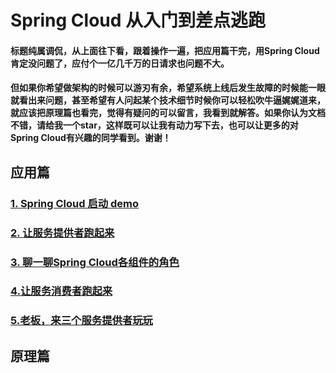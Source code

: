 # Spring Cloud 从入门到差点逃跑

####  标题纯属调侃，从上面往下看，跟着操作一遍，把应用篇干完，用Spring Cloud肯定没问题了，应付个一亿几千万的日请求也问题不大。

####  但如果你希望做架构的时候可以游刃有余，希望系统上线后发生故障的时候能一眼就看出来问题，甚至希望有人问起某个技术细节时候你可以轻松吹牛逼娓娓道来，就应该把原理篇也看完，觉得有疑问的可以留言，我看到就解答。如果你认为文档不错，请给我一个star，这样既可以让我有动力写下去，也可以让更多的对Spring Cloud有兴趣的同学看到。谢谢！


## 应用篇

### [1. Spring Cloud 启动 demo](https://github.com/wangjieming/springcloud-case/blob/main/doc/1.%E5%90%AF%E5%8A%A8Spring%20Cloud%20Demo.md)

### [2. 让服务提供者跑起来](https://github.com/wangjieming/springcloud-case/blob/main/doc/2.%E8%AE%A9%E6%9C%8D%E5%8A%A1%E6%8F%90%E4%BE%9B%E8%80%85%E7%9A%84%E6%9C%8D%E5%8A%A1%E8%B7%91%E8%B5%B7%E6%9D%A5.md)

### [3. 聊一聊Spring Cloud各组件的角色](https://github.com/wangjieming/springcloud-case/blob/main/doc/3.%E8%81%8A%E4%B8%80%E8%81%8ASpring%20Cloud%E5%90%84%E7%BB%84%E4%BB%B6%E7%9A%84%E8%A7%92%E8%89%B2.md)


### [4.让服务消费者跑起来](https://github.com/wangjieming/springcloud-case/blob/main/doc/4.%E8%AE%A9%E6%9C%8D%E5%8A%A1%E6%B6%88%E8%B4%B9%E8%80%85%E8%B7%91%E8%B5%B7%E6%9D%A5.md)

### [5.老板，来三个服务提供者玩玩](https://github.com/wangjieming/springcloud-case/blob/main/doc/5.%E8%80%81%E6%9D%BF%EF%BC%8C%E6%9D%A5%E4%B8%89%E4%B8%AA%E6%9C%8D%E5%8A%A1%E6%8F%90%E4%BE%9B%E8%80%85%E7%8E%A9%E7%8E%A9%EF%BC%9F.md)
 

## 原理篇


